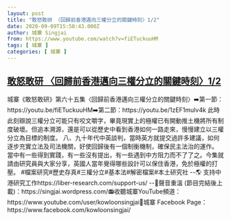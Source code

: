 ```yaml
---
layout: post
title: "敢怒敢研 〈回歸前香港邁向三權分立的關鍵時刻〉1/2"
date: 2020-09-09T15:58:43.000Z
author: 城寨 Singjai
from: https://www.youtube.com/watch?v=fiETuckuuHM
tags: [ 城寨 ]
categories: [ 城寨 ]
---
```

<!--1599667123000-->
[敢怒敢研 〈回歸前香港邁向三權分立的關鍵時刻〉1/2](https://www.youtube.com/watch?v=fiETuckuuHM)
------

<div>
城寨《敢怒敢研》第六十五集〈回歸前香港邁向三權分立的關鍵時刻〉➡️第一節：https://youtu.be/fiETuckuuHM➡️第二節：https://youtu.be/1zEF1mulv4k 此時此刻辯說三權分立可能只有咬文嚼字，畢竟現實上的極權已有開動推土機將所有制度破壞。但追本溯源，還是可以從歷史中看到香港如何一路走來，慢慢建立以三權分立為目標的制度。 八、九十年代中英談判，當時英方就提交過許多建議，如何逐步充實立法及司法機關，好使回歸後有一個制衡機制，確保民主法治的運作。 當中有一些得到實踐，有一些沒有提出，有一些遇到中方阻力而不了了之。今集就請由研究員與大家分享，英國人當年覺得哪些設計可以保住香港，免於極權的打壓。 #檔案研究#歷史存真#三權分立#基本法#解密檔案#本土研究社 --🌎 支持中港研究工作https://liber-research.com/support-us/ --🎈聲音重溫 (節目完結後上載)：https://singjai.wordpress.com/📻收聽城寨YouTube頻道：https://www.youtube.com/user/kowloonsingjai📱城寨 Facebook Page：https://www.facebook.com/kowloonsingjai/
</div>
